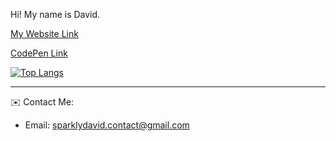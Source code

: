 
Hi! My name is David.

[My Website Link](https://sparklydavid.github.io/sparklydavid/)
<!-- put some work in bro! -->
[CodePen Link](https://codepen.io/Sparkly-David)

[![Top Langs](https://github-readme-stats.vercel.app/api/top-langs/?username=sparklydavid)](https://github.com/sparklydavid/github-readme-stats)

<hr></hr>

✉️ Contact Me: 
- Email: sparklydavid.contact@gmail.com

